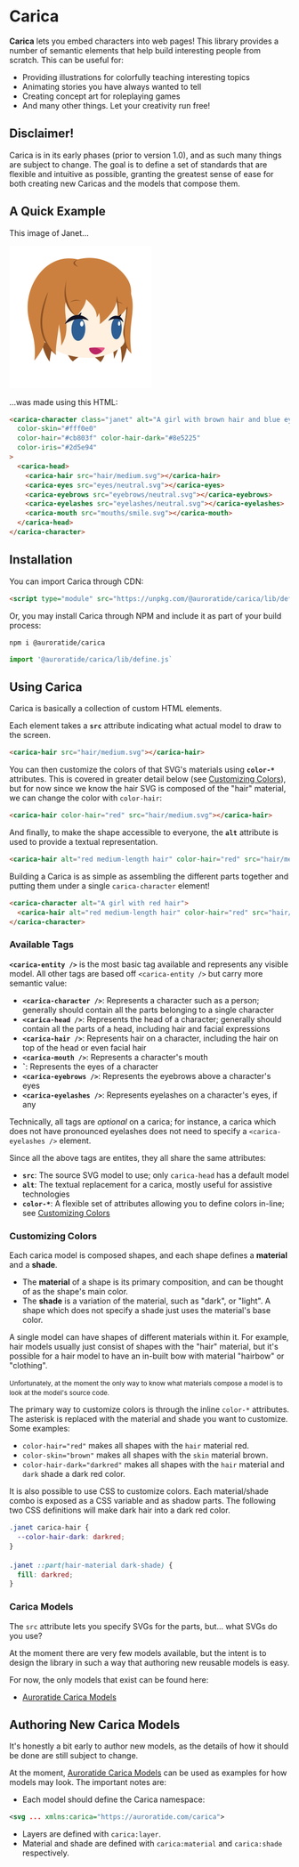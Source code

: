 # Carica

**Carica** lets you embed characters into web pages! This library provides a number of semantic elements that help build interesting people from scratch. This can be useful for:

* Providing illustrations for colorfully teaching interesting topics
* Animating stories you have always wanted to tell
* Creating concept art for roleplaying games
* And many other things. Let your creativity run free!

## Disclaimer!

Carica is in its early phases (prior to version 1.0), and as such many things are subject to change. The goal is to define a set of standards that are flexible and intuitive as possible, granting the greatest sense of ease for both creating new Caricas and the models that compose them.

## A Quick Example

This image of Janet...

<img src="example-library/janet.svg" alt="A girl with brown hair and blue eyes."  height="256" />

...was made using this HTML:

```html
<carica-character class="janet" alt="A girl with brown hair and blue eyes."
  color-skin="#fff0e0"
  color-hair="#cb803f" color-hair-dark="#8e5225"
  color-iris="#2d5e94"
>
  <carica-head>
    <carica-hair src="hair/medium.svg"></carica-hair>
    <carica-eyes src="eyes/neutral.svg"></carica-eyes>
    <carica-eyebrows src="eyebrows/neutral.svg"></carica-eyebrows>
    <carica-eyelashes src="eyelashes/neutral.svg"></carica-eyelashes>
    <carica-mouth src="mouths/smile.svg"></carica-mouth>
  </carica-head>
</carica-character>
```

## Installation

You can import Carica through CDN:

```html
<script type="module" src="https://unpkg.com/@auroratide/carica/lib/define.js"></script>
```

Or, you may install Carica through NPM and include it as part of your build process:

```
npm i @auroratide/carica
```

```js
import '@auroratide/carica/lib/define.js`
```

## Using Carica

Carica is basically a collection of custom HTML elements.

Each element takes a **`src`** attribute indicating what actual model to draw to the screen.

```html
<carica-hair src="hair/medium.svg"></carica-hair>
```

You can then customize the colors of that SVG's materials using **`color-*`** attributes. This is covered in greater detail below (see [Customizing Colors](#customizing-colors)), but for now since we know the hair SVG is composed of the "hair" material, we can change the color with `color-hair`:

```html
<carica-hair color-hair="red" src="hair/medium.svg"></carica-hair>
```

And finally, to make the shape accessible to everyone, the **`alt`** attribute is used to provide a textual representation.

```html
<carica-hair alt="red medium-length hair" color-hair="red" src="hair/medium.svg"></carica-hair>
```

Building a Carica is as simple as assembling the different parts together and putting them under a single `carica-character` element!

```html
<carica-character alt="A girl with red hair">
  <carica-hair alt="red medium-length hair" color-hair="red" src="hair/medium.svg"></carica-hair>
</carica-character>
```

### Available Tags

**`<carica-entity />`** is the most basic tag available and represents any visible model. All other tags are based off `<carica-entity />` but carry more semantic value:

* **`<carica-character />`**: Represents a character such as a person; generally should contain all the parts belonging to a single character
* **`<carica-head />`**: Represents the head of a character; generally should contain all the parts of a head, including hair and facial expressions
* **`<carica-hair />`**: Represents hair on a character, including the hair on top of the head or even facial hair
* **`<carica-mouth />`**: Represents a character's mouth
* **`<carica-eyes />**: Represents the eyes of a character
* **`<carica-eyebrows />`**: Represents the eyebrows above a character's eyes
* **`<carica-eyelashes />`**: Represents eyelashes on a character's eyes, if any

Technically, all tags are _optional_ on a carica; for instance, a carica which does not have pronounced eyelashes does not need to specify a `<carica-eyelashes />` element.

Since all the above tags are entites, they all share the same attributes:

* **`src`**: The source SVG model to use; only `carica-head` has a default model
* **`alt`**: The textual replacement for a carica, mostly useful for assistive technologies
* **`color-*`**: A flexible set of attributes allowing you to define colors in-line; see [Customizing Colors](#customizing-colors)

### Customizing Colors

Each carica model is composed shapes, and each shape defines a **material** and a **shade**.

* The **material** of a shape is its primary composition, and can be thought of as the shape's main color.
* The **shade** is a variation of the material, such as "dark", or "light". A shape which does not specify a shade just uses the material's base color.

A single model can have shapes of different materials within it. For example, hair models usually just consist of shapes with the "hair" material, but it's possible for a hair model to have an in-built bow with material "hairbow" or "clothing".

<small>Unfortunately, at the moment the only way to know what materials compose a model is to look at the model's source code.</small>

The primary way to customize colors is through the inline `color-*` attributes. The asterisk is replaced with the material and shade you want to customize. Some examples:

* `color-hair="red"` makes all shapes with the `hair` material red.
* `color-skin="brown"` makes all shapes with the `skin` material brown.
* `color-hair-dark="darkred"` makes all shapes with the `hair` material and `dark` shade a dark red color.

It is also possible to use CSS to customize colors. Each material/shade combo is exposed as a CSS variable and as shadow parts. The following two CSS definitions will make dark hair into a dark red color.

```css
.janet carica-hair {
  --color-hair-dark: darkred;
}

.janet ::part(hair-material dark-shade) {
  fill: darkred;
}
```

### Carica Models

The `src` attribute lets you specify SVGs for the parts, but... what SVGs do you use?

At the moment there are very few models available, but the intent is to design the library in such a way that authoring new reusable models is easy.

For now, the only models that exist can be found here:

* [Auroratide Carica Models](https://github.com/Auroratide/carica-models)

## Authoring New Carica Models

It's honestly a bit early to author new models, as the details of how it should be done are still subject to change.

At the moment, [Auroratide Carica Models](https://github.com/Auroratide/carica-models) can be used as examples for how models may look. The important notes are:

* Each model should define the Carica namespace:
```xml
<svg ... xmlns:carica="https://auroratide.com/carica">
```
* Layers are defined with `carica:layer`.
* Material and shade are defined with `carica:material` and `carica:shade` respectively.

